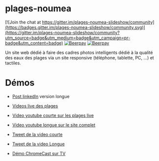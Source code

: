 # plages-noumea

[![Join the chat at https://gitter.im/plages-noumea-slideshow/community](https://badges.gitter.im/plages-noumea-slideshow/community.svg)](https://gitter.im/plages-noumea-slideshow/community?utm_source=badge&utm_medium=badge&utm_campaign=pr-badge&utm_content=badge)
[![Beerpay](https://beerpay.io/adriens/plages-noumea/badge.svg)](https://beerpay.io/adriens/plages-noumea)
[![Beerpay](https://beerpay.io/adriens/plages-noumea/make-wish.svg)](https://beerpay.io/adriens/plages-noumea)

Un site web dédié à faire des cadres photos intelligents dédié à la qualité des eaux des plages via un site responsive (téléphone, tablette, PC, ...) et tactiles.

# Démos

- [Post linkedIn](https://www.linkedin.com/feed/update/urn:li:activity:6507531815102836736) version longue

- [Videos live des plages](https://www.linkedin.com/feed/update/urn:li:activity:6507533572084195328)

- [Video youtube courte sur les plages live](https://youtu.be/ULxTC4MyUBY)

- [Video youtube longue sur le site complet](https://youtu.be/6WqrF-Zf_yc)

- [Tweet de la video courte](https://twitter.com/rastadidi/status/1101771393660678145)

- [Tweet de la video Longue](https://twitter.com/rastadidi/status/1101772531864764416)

- [Démo ChromeCast sur TV](https://youtu.be/7aKEby8qupI)
